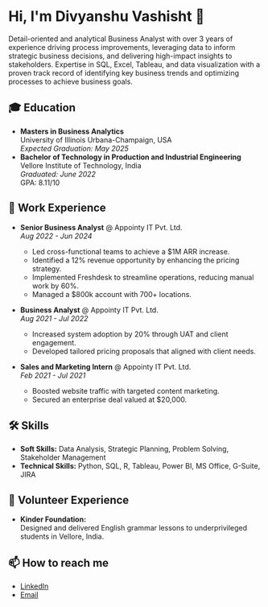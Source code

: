 # Hi, I'm Divyanshu Vashisht 👋

Detail-oriented and analytical Business Analyst with over 3 years of experience driving process improvements, leveraging data to inform strategic business decisions, and delivering high-impact insights to stakeholders. Expertise in SQL, Excel, Tableau, and data visualization with a proven track record of identifying key business trends and optimizing processes to achieve business goals.


## 🎓 Education
- **Masters in Business Analytics**  
  University of Illinois Urbana-Champaign, USA  
  *Expected Graduation: May 2025*
- **Bachelor of Technology in Production and Industrial Engineering**  
  Vellore Institute of Technology, India  
  *Graduated: June 2022*  
  GPA: 8.11/10

## 💼 Work Experience
- **Senior Business Analyst** @ Appointy IT Pvt. Ltd.  
  *Aug 2022 - Jun 2024*  
  - Led cross-functional teams to achieve a $1M ARR increase.
  - Identified a 12% revenue opportunity by enhancing the pricing strategy.
  - Implemented Freshdesk to streamline operations, reducing manual work by 60%.
  - Managed a $800k account with 700+ locations.

- **Business Analyst** @ Appointy IT Pvt. Ltd.  
  *Aug 2021 - Jul 2022*  
  - Increased system adoption by 20% through UAT and client engagement.
  - Developed tailored pricing proposals that aligned with client needs.

- **Sales and Marketing Intern** @ Appointy IT Pvt. Ltd.  
  *Feb 2021 - Jul 2021*  
  - Boosted website traffic with targeted content marketing.
  - Secured an enterprise deal valued at $20,000.

## 🛠 Skills
- **Soft Skills:** Data Analysis, Strategic Planning, Problem Solving, Stakeholder Management
- **Technical Skills:** Python, SQL, R, Tableau, Power BI, MS Office, G-Suite, JIRA

## 🌱 Volunteer Experience
- **Kinder Foundation:**  
  Designed and delivered English grammar lessons to underprivileged students in Vellore, India.

## 📫 How to reach me
- [LinkedIn](https://www.linkedin.com/in/divyanshu-vashisht/)
- [Email](mailto:divyanshuvashishtha7@gmail.com)

